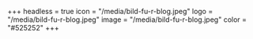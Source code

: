 +++
headless = true
icon = "/media/bild-fu-r-blog.jpeg"
logo = "/media/bild-fu-r-blog.jpeg"
image = "/media/bild-fu-r-blog.jpeg"
color = "#525252"
+++
